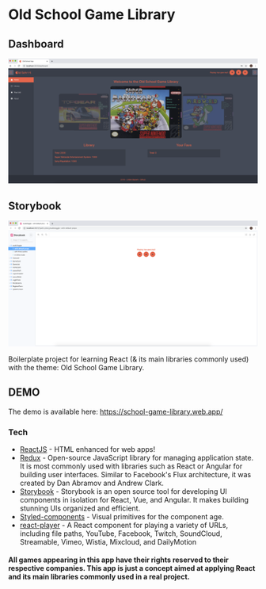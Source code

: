 
# Old School Game Library

## Dashboard

![GitHub Logo](/screenshots/dashboard.png)

## Storybook

![GitHub Logo](/screenshots/storybook.png)

Boilerplate project for learning React (& its main libraries commonly used) with the theme: Old School Game Library.

## DEMO

The demo is available here: https://school-game-library.web.app/

### Tech

* [ReactJS] - HTML enhanced for web apps!
* [Redux] - Open-source JavaScript library for managing application state. It is most commonly used with libraries such as React or Angular for building user interfaces. Similar to Facebook's Flux architecture, it was created by Dan Abramov and Andrew Clark.
* [Storybook] - Storybook is an open source tool for developing UI components in isolation for React, Vue, and Angular. It makes building stunning UIs organized and efficient.
* [Styled-components] - Visual primitives for the component age.
* [react-player] - A React component for playing a variety of URLs, including file paths, YouTube, Facebook, Twitch, SoundCloud, Streamable, Vimeo, Wistia, Mixcloud, and DailyMotion


#### All games appearing in this app have their rights reserved to their respective companies. This app is just a concept aimed at applying React and its main libraries commonly used in a real project.


[ReactJS]: <http://reactjs.org>
[Redux]: <https://redux.js.org/>
[Storybook]: <https://storybook.js.org/>
[Styled-components]: <https://www.styled-components.com/>
[react-player]: <https://www.npmjs.com/package/react-player>
